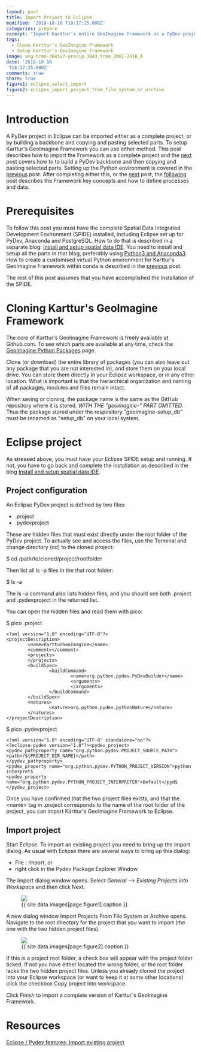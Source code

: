 ```yaml
---
layout: post
title: Import Project to Eclipse
modified: '2018-10-10 T18:17:25.000Z'
categories: prepare
excerpt: "Import Karttur's entire GeoImagine Framework as a PyDev project to Eclipse"
tags:
  - Clone Karttur's GeoImagine Framework
  - Setup Karttur's GeoImagine Framework
image: avg-trmm-3b43v7-precip_3B43_trmm_2001-2016_A
date: '2018-10-10
 T18:17:25.000Z'
comments: true
share: true
figure1: eclipse_select_import
figure2: eclipse_import_project_from_file_system_or_archive
---
```


# Introduction

A PyDev project in <span class='app'>Eclipse</span> can be imported either as a complete project, or by building a backbone and copying and pasting selected parts. To setup Karttur's GeoImagine Framework you can use either method. This post describes how to import the Framework as a complete project and the [next](../setup-copy-project-eclipse/) post covers how to to build a PyDev backbone and then copying and pasting selected parts. Setting up the Python environment is covered in the [previous](../setup-conda-environ/) post. After completing either this, or the [next](../setup-copy-project-eclipse/) post, the [following](../setup-xml/) post describes the Framework key concepts and how to define processes and data.

# Prerequisites

To follow this post you must have the complete Spatial Data Integrated Development Environment (SPIDE) installed, including <span class='app'>Eclipse</span> set up for PyDev, <span class='app'>Anaconda</span> and <span class='app'>PostgreSQL</span>. How to do that is described in a separate blog: [Install and setup spatial data IDE](https://karttur.github.io/setup-ide/). You need to install and setup all the parts in that blog, preferably using [Python3 and Anaconda3](https://karttur.github.io/setup-ide/blog/python3-upgrade/). How to create a customised virtual Python environment for Karttur's GeoImagine Framework within conda is described in the [previous](../setup-conda-environ/) post.

The rest of this post assumes that you have accomplished the installation of the SPIDE.

# Cloning Karttur's GeoImagine Framework

The core of Karttur's GeoImagine Framework is freely available at Github.com. To see which parts are available at any time, check the [GeoImagine Python Packages](https://karttur.github.io/geoimagine/packages/) page.

Clone (or download) the entire library of packages (you can also leave out any package that you are not interested in), and store them on your local drive. You can store them directly in your <span class='app'>Eclipse</span> workspace, or in any other location. What is important is that the hierarchical organization and naming of all packages, modules and files remain intact.

When saving or cloning, the package name is the same as the GitHub repository where it is stored, _WITH THE "geoimagine-" PART OMITTED_. Thus the package stored under the respository "geoimagine-setup_db" must be renamed as "setup_db" on your local system.

# Eclipse project

As stressed above, you must have your Eclipse SPIDE setup and running. If not, you have to go back and complete the installation as described in the blog [Install and setup spatial data IDE](https://karttur.github.io/setup-ide/).

## Project configuration

An Eclipse PyDev project is defined by two files:

- <span class='file'>.project</span>
- <span class='file'>.pydevproject</span>

These are hidden files that must exist directly under the root folder of the PyDev project. To actually see and access the files, use the <span class='app'>Terminal</span> and change directory (<span class='terminal'>cd</span>) to the cloned project:

<span class='terminal'>$ cd /path/to/cloned/project/rootfolder</span>

Then list all <span class='terminal'>ls -a</span> files in the that root folder:

<span class='terminal'>$ ls -a</span>

The <span class='terminal'>ls -a</span> command also lists hidden files, and you should see both <span class='terminal'>.project</span> and <span class='terminal'>.pydevproject</span> in the returned list.

You can open the hidden files and read them with <span class ='terminalapp'>pico</span>:

<span class='terminal'>$ pico .project</span>

```
<?xml version="1.0" encoding="UTF-8"?>
<projectDescription>
        <name>KartturGeoImagine</name>
        <comment></comment>
        <projects>
        </projects>
        <buildSpec>
                <buildCommand>
                        <name>org.python.pydev.PyDevBuilder</name>
                        <arguments>
                        </arguments>
                </buildCommand>
        </buildSpec>
        <natures>
                <nature>org.python.pydev.pythonNature</nature>
        </natures>
</projectDescription>
```

<span class='terminal'>$ pico .pydevproject</span>

```
<?xml version="1.0" encoding="UTF-8" standalone="no"?>
<?eclipse-pydev version="1.0"?><pydev_project>
<pydev_pathproperty name="org.python.pydev.PROJECT_SOURCE_PATH">
<path>/${PROJECT_DIR_NAME}</path>
</pydev_pathproperty>
<pydev_property name="org.python.pydev.PYTHON_PROJECT_VERSION">python interpret$
<pydev_property name="org.python.pydev.PYTHON_PROJECT_INTERPRETER">Default</pyd$
</pydev_project>
```

Once you have confirmed that the two project files exists, and that the \<name\> tag in <span class='file'>.project</span> corresponds to the name of the root folder of the project, you can import Karttur's GeoImagine Framework to Eclipse.

## Import project

Start <span class='app'>Eclipse</span>. To import an existing project you need to bring up the import dialog. As usual with <span class='app'>Eclipse</span> there are several ways to bring up this dialog:

- <span class='menu'>File : Import</span>, or
- right click in the <span class='tab'>Pydev Package Explorer Window</span>

The <span class='tab'>Import</span> dialog window opens. Select _General_ --> _Existing Projects into Workspace_ and then click <span class='button'>Next</span>.

<figure>
<img src="{{ site.commonurl }}/images/{{ site.data.images[page.figure1].file }}">
<figcaption> {{ site.data.images[page.figure1].caption }} </figcaption>
</figure>

A new dialog window <span class='tab'>Import Projects From File System or Archive</span> opens. Navigate to the root directory for the project that you want to import (the one with the two hidden project files).

<figure>
<img src="{{ site.commonurl }}/images/{{ site.data.images[page.figure2].file }}">
<figcaption> {{ site.data.images[page.figure2].caption }} </figcaption>
</figure>

If this is a project root folder, a check box will appear with the project folder ticked. If not you have either located the wrong folder, or the root folder lacks the two hidden project files. Unless you already cloned the project into your Eclipse workspace (or want to keep it at some other locations) click the checkbox <span class='textbox'>Copy project into workspace</span>.

Click <span class='button'>Finish</span> to import a complete version of Karttur´s GeoImagine Framework.



# Resources

[Eclipse / Pydev features: Import existing project](https://sites.google.com/site/bcgeopython/examples/eclipse-pydev/eclipse-pydev-features-import-existing-project)
